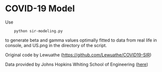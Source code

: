 # COVID-19 Model
Use
```
	python sir-modeling.py
```
to generate beta and gamma values optimally fitted to data from real life in console, and US.png in the directory of the script.

Original code by Lewuathe (https://github.com/Lewuathe/COVID19-SIR)

Data provided by Johns Hopkins Whiting School of Engineering (<a href = "https://github.com/CSSEGISandData/COVID-19/tree/master/csse_covid_19_data/csse_covid_19_time_series">here</a>)
